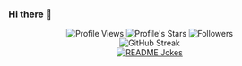 ### Hi there 👋

<div align="center">
  <img src="https://komarev.com/ghpvc/?username=wikankun&style=for-the-badge&color=red" alt="Profile Views" />
  <img src="https://img.shields.io/github/stars/wikankun?style=for-the-badge&color=blueviolet" alt="Profile's Stars" />
  <img src="https://img.shields.io/github/followers/wikankun?style=for-the-badge&color=blue" alt="Followers" />
</div>

<div align="center">
<!-- [![GitHub Streak](https://streak-stats.demolab.com?user=wikankun&theme=whatsapp-light&hide_border=true&fire=ff6b6b)](https://git.io/streak-stats) -->
  <img src="https://streak-stats.demolab.com/?user=wikankun&theme=whatsapp-light&fire=ff6b6b&border=008069" alt="GitHub Streak" />
</div>

<div align="center">
  <a href="https://readme-jokes.vercel.app"><img align="center" src="https://readme-jokes.vercel.app/api?bgColor=%23fff&textColor=%23000&qColor=%2316d351&aColor=%23008069&borderColor=%23008069" alt="README Jokes"></a>
</div>

<!-- ![visitors](https://visitor-badge.laobi.icu/badge?page_id=wikankun.wikankun) -->

<!--
**wikankun/wikankun** is a ✨ _special_ ✨ repository because its `README.md` (this file) appears on your GitHub profile.

![Wikankun's github stats](https://github-readme-stats.vercel.app/api?username=wikankun&show_icons=true)

Here are some ideas to get you started:

- 🔭 I’m currently working on ...
- 🌱 I’m currently learning ...
- 👯 I’m looking to collaborate on ...
- 🤔 I’m looking for help with ...
- 💬 Ask me about ...
- 📫 How to reach me: ...
- 😄 Pronouns: ...
- ⚡ Fun fact: ...
-->
